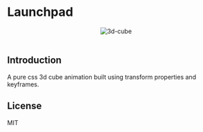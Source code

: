 # Launchpad
<div style="display: flex; flex-wrap: wrap; gap: 10px; justify-content: center">
<img src="https://ik.imagekit.io/8fhqrij68/personal-website/projects/3d-cube?tr=f-auto" alt="3d-cube">
</div>
<br/>

## Introduction
A pure css 3d cube animation built using transform properties and keyframes.

## License
MIT